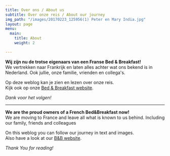 ```yaml
---
title: Over ons / About us
subtitle: Over onze reis / About our journey
img_path: "/images/20170223_125956(1) Peter en Mary India.jpg"
layout: page
menu:
  main:
    title: About
    weight: 2

---
```

**Wij zijn nu de trotse eigenaars van een Franse Bed & Breakfast!**  
We vertrekken naar Frankrijk en laten alles achter wat ons bekend is in Nederland. Ook jullie, onze familie, vrienden en collega's.

Op deze weblog kan je zien en lezen over onze reis.  
Kijk ook op onze [Bed & Breakfast website](https://www.chambresdhoteslafougeraie.nl "La Fougeraie").  

_Dank voor het volgen!_

***

**We are the proud owners of a French Bed&Breakfast now!**  
We are moving to France and leave all what is known to us behind. Including our family, friends and colleagues

On this weblog you can follow our journey in text and images.  
Also have a look at our [B&B website](https://bedbreakfastlafougeraie.co.uk/ "La Fougeraie").

_Thank You for reading!_